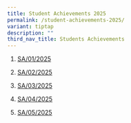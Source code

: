 ```yaml
---
title: Student Achievements 2025
permalink: /student-achievements-2025/
variant: tiptap
description: ""
third_nav_title: Students Achievements
---
```

<ol data-tight="true" class="tight">
<li>
<p><a href="/files/SA_01_25.pdf" rel="noopener noreferrer nofollow" target="_blank">SA/01/2025</a>
</p>
</li>
<li>
<p><a href="/files/SA_02_25.pdf" rel="noopener nofollow" target="_blank">SA/02/2025</a>
</p>
</li>
<li>
<p><a href="/files/SA_03_25.pdf" rel="noopener nofollow" target="_blank">SA/03/2025</a>
</p>
</li>
<li>
<p><a href="/files/SA_04_25.pdf" rel="noopener nofollow" target="_blank">SA/04/2025</a>
</p>
</li>
<li>
<p><a href="/files/SA_05_25.pdf" rel="noopener nofollow" target="_blank">SA/05/2025</a>
</p>
</li>
</ol>
<p></p>